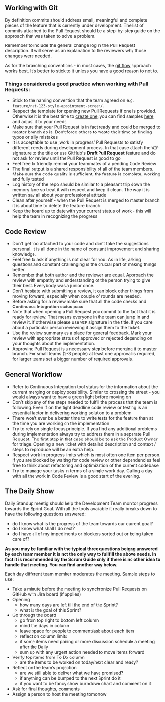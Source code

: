 ## Working with Git

By definition commits should address small, meaningful and complete pieces of the feature that is currently under development. The list of commits attached to the Pull Request should be a step-by-step guide on the approach that was taken to solve a problem.

Remember to include the general change log in the Pull Request description. It will serve as an explanation to the reviewers why those changes were needed.

As for the branching conventions - in most cases, the [git flow](https://nvie.com/posts/a-successful-git-branching-model/) approach works best. It's better to stick to it unless you have a good reason to not to.

### Things considered a good practice when working with Pull Requests:
- Stick to the naming convention that the team agreed on e.g. `feature/nut-123-style-appointment-screen/`. 
- Respect the template for opening new Pull Requests if one is provided. Otherwise it is the best time to [create one](https://help.github.com/en/articles/creating-a-pull-request-template-for-your-repository), you can find samples [here](https://github.com/HealthTechDevelopers/playbook/blob/master/pr_templates/) and adjust it to your needs.
- Make sure that your Pull Request is in fact ready and could be merged to master branch as is. Don’t force others to waste their time on finding typos or silly mistakes
- It is acceptable to use ‚work in progress’ Pull Requests to satisfy different needs during development process. In that case attach the `WIP` signature to the title or use GitHub's **Draft Pull Request** feature and do not ask for review until the Pull Request is good to go
- Feel free to friendly remind your teammates of a pending Code Review
- The final output is a shared responsibility of all of the team members. Make sure the code quality is sufficient, the feature is complete, working and fully tested
- Log history of the repo should be similar to a pleasant trip down the memory lane so treat it with respect and keep it clean. The way it is written say all about your professional attitude
- Clean after yourself - when the Pull Request is merged to master branch it is about time to delete the feature branch
- Keep the board up to date with your current status of work - this will help the team in recognizing the progress 

## Code Review

- Don’t get too attached to your code and don’t take the suggestions personal. It is all done in the name of constant improvement and sharing knowledge.
- Feel free to ask if anything is not clear for you. As in life, asking questions and constant challenging is the crucial part of making things better.
- Remember that both author and the reviewer are equal. Approach the review with empathy and understanding of the person trying to give their best. Everybody was a junior once.
- Don’t hesitate with submitting a review, it can block other things from moving forward, especially when couple of rounds are needed.
- Before asking for a review make sure that all the code checks and Continuous Integration status pass
- Note that when opening a Pull Request you commit to the fact that it is ready for review. That means everyone in the team can jump in and review it. If otherwise please use `WIP` signature in the title. If you care about a particular person reviewing it assign them to the ticket.
- Use the review summary as a place for general feedback. Mark your review with appropriate status of approved or rejected depending on your thoughts about the implementation.
- Approving Pull Request is a necessary step before merging it to master branch. For small teams (2-3 people) at least one approval is required, for larger teams set a bigger number of required approvals.

## General Workflow

- Refer to Continuous Integration tool status for the information about the current merging or deploy possibility. Similar to crossing the street - you would always want to have a green light before moving on
- Don’t skip any of the steps needed to fulfill the process that the team is following. Even if on the tight deadline code review or testing is an essential factor in delivering working solution to a problem
- There won’t ever be a better time to write tests for the feature than at the time you are working on the implementation
- Try to rely on single focus principle. If you find any additional problems during implementation always try to address them in a separate Pull Request. The first step in that case should be to ask the Product Owner for triage. Opening a new ticket with detailed description and context / steps to reproduce will be an extra help.
- Respect work in progress limits which is most often one item per person. If you are blocked by waiting for code review or other dependencies feel free to think about refactoring and optimization of the current codebase
- Try to manage your tasks in terms of a single work day. Calling a day with all the work in Code Review is a good start of the evening.

## The Daily Show

Daily Standup meetig should help the Development Team monitor progress towards the Sprint Goal. With all the tools available it really breaks down to have the following questions answered:
- do I know what is the progress of the team towards our current goal?
- do I know what shall I do next?
- do I have all of my impediments or blockers sorted out or being taken care of?

**As you may be familiar with the typical three questions beigng answered by each team member it is not the only way to fullfill the above needs. In fact it is recommended by the Scrum Guide only if there is no other idea to handle that meeting. You can find another way below.**

Each day different team member moderates the meeting. Sample steps to use:
- Take a minute before the meeting to synchronize Pull Requests on GitHub with Jira board (if applies) 
- Opening
  - how many days are left till the end of the Sprint?
  - what is the goal of this Sprint?
- Go through the board
  - go from top right to bottom left column
  - mind the days in column
  - leave space for people to comment/ask about each item
  - reflect on column limits
  - if some items need pairing or more discussion schedule a meeting after the Daily
  - sum up with any urgent action needed to move items forward
- Verify top items from To Do column
  - are the items to be worked on today/next clear and ready?
- Reflect on the team’s projection
  - are we still able to deliver what we have promised?
  - if anything can be bumped to the next Sprint do it
  - if you want to be fancy show burndown chart and comment on it
- Ask for final thoughts, comments
- Assign a person to host the meeting tomorrow
